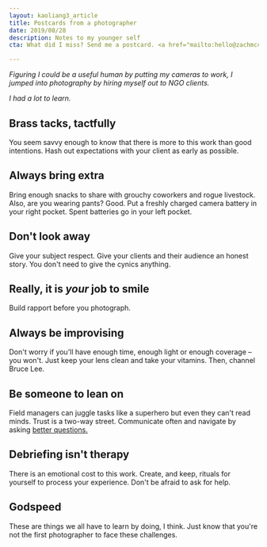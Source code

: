 ```yaml
---
layout: kaoliang3_article
title: Postcards from a photographer
date: 2019/08/28
description: Notes to my younger self
cta: What did I miss? Send me a postcard. <a href="mailto:hello@zachmccabe.com">hello@zachmccabe.com</a>

---
```



*Figuring I could be a useful human by putting my cameras to work, I jumped into photography by hiring myself out to NGO clients.*

*I had a lot to learn.*



## Brass tacks, tactfully

You seem savvy enough to know that there is more to this work than good intentions. Hash out expectations with your client as early as possible.



## Always bring extra

Bring enough snacks to share with grouchy coworkers and rogue livestock. Also, are you wearing pants? Good. Put a freshly charged camera battery in your right pocket. Spent batteries go in your left pocket.



## Don't look away

Give your subject respect. Give your clients and their audience an honest story. You don't need to give the cynics anything.



## Really, it is *your* job to smile

Build rapport before you photograph.



## Always be improvising

Don't worry if you'll have enough time, enough light or enough coverage – you won't. Just keep your lens clean and take your vitamins. Then, channel Bruce Lee.



## Be someone to lean on

Field managers can juggle tasks like a superhero but even they can't read minds. Trust is a two-way street. Communicate often and navigate by asking [better questions.](https://www.zachmccabe.com/just-ask.html)



## Debriefing isn't therapy

There is an emotional cost to this work. Create, and keep, rituals for yourself to process your experience. Don't be afraid to ask for help.



## Godspeed

These are things we all have to learn by doing, I think. Just know that you're not the first photographer to face these challenges.
